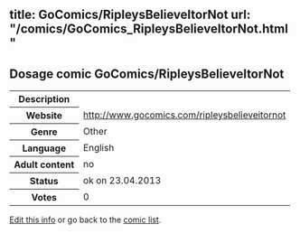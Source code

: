 title: GoComics/RipleysBelieveItorNot
url: "/comics/GoComics_RipleysBelieveItorNot.html"
---
Dosage comic GoComics/RipleysBelieveItorNot
-----------------------------------------

<table class="comicinfo">
<tr>
<th>Description</th><td></td>
</tr>
<tr>
<th>Website</th><td><a href="http://www.gocomics.com/ripleysbelieveitornot">http://www.gocomics.com/ripleysbelieveitornot</a></td>
</tr>
<tr>
<th>Genre</th><td>Other</td>
</tr>
<tr>
<th>Language</th><td>English</td>
</tr>
<tr>
<th>Adult content</th><td>no</td>
</tr>
<tr>
<th>Status</th><td>ok on 23.04.2013</td>
</tr>
<tr>
<th>Votes</th><td>0</div></td>
</tr>
</table>

[Edit this info](/comics/GoComics_RipleysBelieveItorNot_edit.html) or go back to the [comic list](../comic-index.html).
